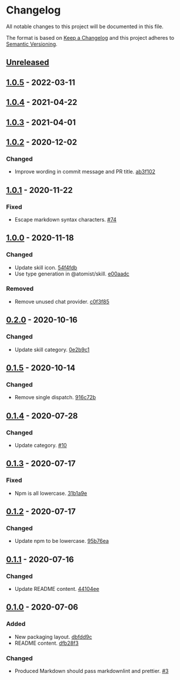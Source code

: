 # Changelog

All notable changes to this project will be documented in this file.

The format is based on [Keep a Changelog](http://keepachangelog.com/)
and this project adheres to [Semantic Versioning](http://semver.org/).

## [Unreleased](https://github.com/atomist-skills/npm-license-usage-skill/compare/1.0.5...HEAD)

## [1.0.5](https://github.com/atomist-skills/npm-license-usage-skill/compare/1.0.4...1.0.5) - 2022-03-11

## [1.0.4](https://github.com/atomist-skills/npm-license-usage-skill/compare/1.0.3...1.0.4) - 2021-04-22

## [1.0.3](https://github.com/atomist-skills/npm-license-usage-skill/compare/1.0.2...1.0.3) - 2021-04-01

## [1.0.2](https://github.com/atomist-skills/npm-license-usage-skill/compare/1.0.1...1.0.2) - 2020-12-02

### Changed

-   Improve wording in commit message and PR title. [ab3f102](https://github.com/atomist-skills/npm-license-usage-skill/commit/ab3f102eda4fb15c03437fb1feb73b99d1c4e842)

## [1.0.1](https://github.com/atomist-skills/npm-license-usage-skill/compare/1.0.0...1.0.1) - 2020-11-22

### Fixed

-   Escape markdown syntax characters. [#74](https://github.com/atomist-skills/npm-license-usage-skill/issues/74)

## [1.0.0](https://github.com/atomist-skills/npm-license-usage-skill/compare/0.2.0...1.0.0) - 2020-11-18

### Changed

-   Update skill icon. [54f4fdb](https://github.com/atomist-skills/npm-license-usage-skill/commit/54f4fdb27a645d6acaf28f3221e329eaea2c1a4a)
-   Use type generation in @atomist/skill. [e00aadc](https://github.com/atomist-skills/npm-license-usage-skill/commit/e00aadc1e94daca112ae442b093e1d982396df00)

### Removed

-   Remove unused chat provider. [c0f3f85](https://github.com/atomist-skills/npm-license-usage-skill/commit/c0f3f855c47c4b1688d3bd422cb388f40a3b82df)

## [0.2.0](https://github.com/atomist-skills/npm-license-usage-skill/compare/0.1.5...0.2.0) - 2020-10-16

### Changed

-   Update skill category. [0e2b9c1](https://github.com/atomist-skills/npm-license-usage-skill/commit/0e2b9c12eee08d00808a5d25b2e71be5656659a8)

## [0.1.5](https://github.com/atomist-skills/npm-license-usage-skill/compare/0.1.4...0.1.5) - 2020-10-14

### Changed

-   Remove single dispatch. [916c72b](https://github.com/atomist-skills/npm-license-usage-skill/commit/916c72bbce76f3a691176ef1081bf3df3369f7f9)

## [0.1.4](https://github.com/atomist-skills/npm-license-usage-skill/compare/0.1.3...0.1.4) - 2020-07-28

### Changed

-   Update category. [#10](https://github.com/atomist-skills/npm-license-usage-skill/issues/10)

## [0.1.3](https://github.com/atomist-skills/npm-license-usage-skill/compare/0.1.2...0.1.3) - 2020-07-17

### Fixed

-   Npm is all lowercase. [31b1a9e](https://github.com/atomist-skills/npm-license-usage-skill/commit/31b1a9ef3c5db7e5fd250fe8eb66caa79cad1160)

## [0.1.2](https://github.com/atomist-skills/npm-license-usage-skill/compare/0.1.1...0.1.2) - 2020-07-17

### Changed

-   Update npm to be lowercase. [95b76ea](https://github.com/atomist-skills/npm-license-usage-skill/commit/95b76ea8e52d5fec400f74a31dee39e059d48964)

## [0.1.1](https://github.com/atomist-skills/npm-license-usage-skill/compare/0.1.0...0.1.1) - 2020-07-16

### Changed

-   Update README content. [44104ee](https://github.com/atomist-skills/npm-license-usage-skill/commit/44104eea9e717043c1688a2cb3c258499aa70596)

## [0.1.0](https://github.com/atomist-skills/npm-license-usage-skill/tree/0.1.0) - 2020-07-06

### Added

-   New packaging layout. [dbfdd9c](https://github.com/atomist-skills/npm-license-usage-skill/commit/dbfdd9cbc8b0c3680142627994a7c0c8d1690a5c)
-   README content. [dfb28f3](https://github.com/atomist-skills/npm-license-usage-skill/commit/dfb28f350a46b0e81ba3e0917093a27da119aba4)

### Changed

-   Produced Markdown should pass markdownlint and prettier. [#3](https://github.com/atomist-skills/npm-license-usage-skill/issues/3)
